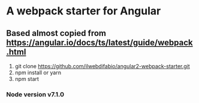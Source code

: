 # A webpack starter for Angular #
## Based almost copied from https://angular.io/docs/ts/latest/guide/webpack.html ##
1. git clone https://github.com/ilwebdifabio/angular2-webpack-starter.git
2. npm install or yarn
3. npm start
### Node version v7.1.0 ###
